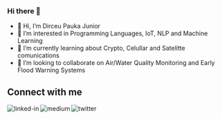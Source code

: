 ### Hi there 👋

- 👋 Hi, I’m Dirceu Pauka Junior
- 👀 I’m interested in Programming Languages, IoT, NLP and Machine Learning
- 🌱 I’m currently learning about Crypto, Celullar and Satelitte comunications
- 💞️ I’m looking to collaborate on Air/Water Quality Monitoring and Early Flood Warning Systems

## Connect with me

[<img align="left" alt="linked-in" src="https://img.shields.io/badge/linkedin-%230077B5.svg?&style=for-the-badge&logo=linkedin&logoColor=white" />](https://www.linkedin.com/in/dirceu-pauka-junior/)
[<img align="left" alt="medium" src="https://img.shields.io/badge/medium-%2312100E.svg?&style=for-the-badge&logo=medium&logoColor=white" />](https://https://dirceu-jr.medium.com/)
[<img align="left" alt="twitter" src="https://img.shields.io/badge/twitter-%231DA1F2.svg?&style=for-the-badge&logo=twitter&logoColor=white" />](https://twitter.com/dirceupj)

